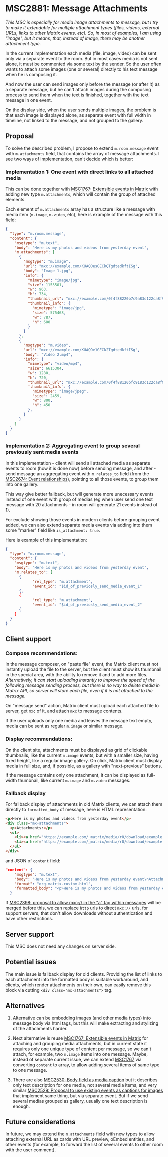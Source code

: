 # MSC2881: Message Attachments

*This MSC is especially for media image attachments to message, but I try to make it extendable for multiple attachment types (files, videos, external URLs, links to other Matrix events, etc). So, in most of examples, I am using "image", but it means, that, instead of image, there may be another attachment type.*

In the current implementation each media (file, image, video) can be sent only via a separate event to the room. But in most cases media is not sent alone, it must be commented via some text by the sender. So the user often wants to attach some images (one or several) directly to his text message when he is composing it.

And now the user can send images only before the message (or after it) as a separate message, but he can't attach images during the composing process to send them when the text is finished, together with the text message in one event.

On the display side, when the user sends multiple images, the problem is that each image is displayed alone, as separate event with full width in timeline, not linked to the message, and not grouped to the gallery.

## Proposal

To solve the described problem, I propose to extend `m.room.message` event with `m.attachments` field, that contains the array of message attachments. I see two ways of implementation, can't decide which is better:

### Implementation 1: One event with direct links to all attached media

This can be done together with [MSC1767: Extensible events in Matrix](https://github.com/matrix-org/matrix-doc/pull/1767) with adding new type `m.attachments`, which will contain the group of attached elements.

Each element of `m.attachments` array has a structure like a message with media item (`m.image`, `m.video`, etc), here is example of the message with this field:

```json
{
  "type": "m.room.message",
  "content": {
    "msgtype": "m.text",
    "body": "Here is my photos and videos from yesterday event",
    "m.attachments": [
      {
        "msgtype": "m.image",
        "url": "mxc://example.com/KUAQOesGECkQTgdtedkftISg",
        "body": "Image 1.jpg",
        "info": {
          "mimetype": "image/jpg",
          "size": 1153501,
          "w": 963,
          "h": 734,
          "thumbnail_url": "mxc://example.com/0f4f88220b7c9a83d122ca8f9f11faacfc93cd18",
          "thumbnail_info": {
            "mimetype": "image/jpg",
            "size": 575468,
            "w": 787,
            "h": 600
          }
        }
      },
      {
        "msgtype": "m.video",
        "url": "mxc://example.com/KUAQOe1GECk2TgdtedkftISg",
        "body": "Video 2.mp4",
        "info": {
          "mimetype": "video/mp4",
          "size": 6615304,
          "w": 1280,
          "h": 720,
          "thumbnail_url": "mxc://example.com/0f4f88120bfc9183d122ca8f9f11faacfc93cd18",
          "thumbnail_info": {
            "mimetype": "image/jpeg",
            "size": 2459,
            "w": 800,
            "h": 450
          },
        }
      }
    ]
  }
}
```
### Implementation 2: Aggregating event to group several previously sent media events

In this implementation - client will send all attached media as separate events to room (how it is done now) before sending message, and after - send message an aggregating event with `m.relates_to` field (from the [MSC2674: Event relationships](https://github.com/matrix-org/matrix-doc/pull/2674)), pointing to all those events, to group them into one gallery.

This way give better fallback, but will generate more unecessary events instead of one event with group of medias (eg when user send one text message with 20 attachments - in room will generate 21 events instead of 1). 

For exclude showing those events in modern clients before grouping event added, we can also extend separate media events via adding into them some "marker" field like `is_attachment: true`.

Here is example of this implementation:
```json
{
  "type": "m.room.message",
  "content": {
    "msgtype": "m.text",
    "body": "Here is my photos and videos from yesterday event",
    "m.relates_to": [
      {
            "rel_type": "m.attachment",
            "event_id": "$id_of_previosly_send_media_event_1"
      {,
      {
            "rel_type": "m.attachment",
            "event_id": "$id_of_previosly_send_media_event_2"
      {
    ]
  }
}
```

## Client support

### Compose recommendations:

In the message composer, on "paste file" event, the Matrix client must not instantly upload the file to the server, but the client must show its thumbnail in the special area, with the ability to remove it and to add more files. *Alternatively, it can start uploading instantly to improve the speed of the following message sending process, but there is no way to delete media in Matrix API, so server will store each file, even if it is not attached to the message.*

On "message send" action, Matrix client must upload each attached file to server, get `mxc` of it, and attach `mxc` to message contents.

If the user uploads only one media and leaves the message text empty, media can be sent as regular `m.image` or similar message.

### Display recommendations:

On the client site, attachments must be displayed as grid of clickable thumbnails, like the current `m.image` events, but with a smaller size, having fixed height, like a regular image gallery. On click, Matrix client must display media in full size, and, if possible, as a gallery with "next-previous" buttons.

If the message contains only one attachment, it can be displayed as full-width thumbnail, like current `m.image` and `m.video` messages.

### Fallback display

For fallback display of attachments in old Matrix clients, we can attach them directly to `formatted_body` of message, here is HTML representation:

```html
<p>Here is my photos and videos from yesterday event</p>
<div class="mx-attachments">
  <p>Attachments:</p>
  <ul>
    <li><a href="https://example.com/_matrix/media/r0/download/example.com/KUAQOesGECkQTgdtedkftISg">Image 1.jpg</a></li>
    <li><a href="https://example.com/_matrix/media/r0/download/example.com/0f4f88120bfc9183d122ca8f9f11faacfc93cd18">Video 2.mp4</a></li>
  </ul>
</div>
```

and JSON of `content` field:

```json
"content": {
    "msgtype": "m.text",
    "body": "Here is my photos and videos from yesterday event\nAttachments:\nhttps://example.com/_matrix/media/r0/download/example.com//KUAQOesGECkQTgdtedkftISg\nhttps://example.com/_matrix/media/r0/download/example.com/0f4f88120bfc9183d122ca8f9f11faacfc93cd18",
    "format": "org.matrix.custom.html",
    "formatted_body": "<p>Here is my photos and videos from yesterday event</p>\n<div class=\"mx-attachments\"><p>Attachments:</p>\n<ul>\n<li><a href="https://example.com/_matrix/media/r0/download/example.com//KUAQOesGECkQTgdtedkftISg">Image 1.jpg</a></li>\n<li><a href="https://example.com/_matrix/media/r0/download/example.com/0f4f88120bfc9183d122ca8f9f11faacfc93cd18">Video 2.mp4</a></li>\n</ul></div>"
  }
```

If [MSC2398: proposal to allow mxc:// in the "a" tag within messages](https://github.com/matrix-org/matrix-doc/pull/2398) will be merged before this, we can replace `http` urls to direct `mxc://` urls, for support servers, that don't allow downloads without authentication and have other restrictions.

## Server support

This MSC does not need any changes on server side.

## Potential issues

The main issue is fallback display for old clients. Providing the list of links to each attachment into the formatted body is suitable workaround, and clients, which render attachments on their own, can easily remove this block via cutting `<div class="mx-attachments">` tag.

## Alternatives

1. Alternative can be embedding images (and other media types) into message body via html tags, but this will make extracting and stylizing of the attachments harder.

2. Next alternative is reuse [MSC1767: Extensible events in Matrix](https://github.com/matrix-org/matrix-doc/pull/1767) for attaching and grouping media attachments, but in current state it requires only one unique type of content per message, so we can't attach, for example, two `m.image` items into one message. Maybe, instead of separate current issue, we can extend [MSC1767](https://github.com/matrix-org/matrix-doc/pull/1767) via converting `content` to array, to allow adding several items of same type to one message.

3. There are also [MSC2530: Body field as media caption](https://github.com/matrix-org/matrix-doc/pull/2530) but it describes only text description for one media, not several media items, and very similar [MSC2529: Proposal to use existing events as captions for images](https://github.com/matrix-org/matrix-doc/pull/2529) that implement same thing, but via separate event. But if we send several medias grouped as gallery, usually one text description is enough.

## Future considerations

In future, we may extend the `m.attachments` field with new types to allow attaching external URL as cards with URL preview, oEmbed entities, and other events (for example, to forward the list of several events to other room with the user comment).
